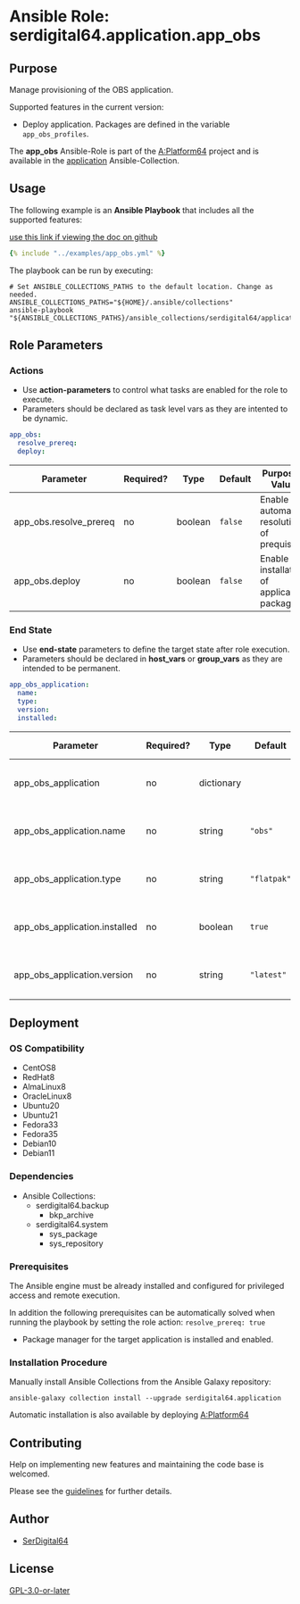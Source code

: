 # Ansible Role: serdigital64.application.app_obs

## Purpose

Manage provisioning of the OBS application.

Supported features in the current version:

- Deploy application. Packages are defined in the variable `app_obs_profiles`.

The **app_obs** Ansible-Role is part of the [A:Platform64](https://github.com/serdigital64/aplatform64) project and is available in the [application](https://aplatform64.readthedocs.io/en/latest/collections/application) Ansible-Collection.

## Usage

The following example is an **Ansible Playbook** that includes all the supported features:

[use this link if viewing the doc on github](https://github.com/aplatform64/application/blob/main/playbooks/app_obs.yml)

```yaml
{% include "../examples/app_obs.yml" %}
```

The playbook can be run by executing:

```shell
# Set ANSIBLE_COLLECTIONS_PATHS to the default location. Change as needed.
ANSIBLE_COLLECTIONS_PATHS="${HOME}/.ansible/collections"
ansible-playbook "${ANSIBLE_COLLECTIONS_PATHS}/ansible_collections/serdigital64/application/playbooks/app_obs.yml"
```

## Role Parameters

### Actions

- Use **action-parameters** to control what tasks are enabled for the role to execute.
- Parameters should be declared as task level vars as they are intented to be dynamic.

```yaml
app_obs:
  resolve_prereq:
  deploy:
```

| Parameter              | Required? | Type    | Default | Purpose / Value                             |
| ---------------------- | --------- | ------- | ------- | ------------------------------------------- |
| app_obs.resolve_prereq | no        | boolean | `false` | Enable automatic resolution of prequisites  |
| app_obs.deploy         | no        | boolean | `false` | Enable installation of application packages |

### End State

- Use **end-state** parameters to define the target state after role execution.
- Parameters should be declared in **host_vars** or **group_vars** as they are intended to be permanent.

```yaml
app_obs_application:
  name:
  type:
  version:
  installed:
```

| Parameter                     | Required? | Type       | Default     | Purpose / Value                    |
| ----------------------------- | --------- | ---------- | ----------- | ---------------------------------- |
| app_obs_application           | no        | dictionary |             | Set application package end state  |
| app_obs_application.name      | no        | string     | `"obs"`     | Select application package name    |
| app_obs_application.type      | no        | string     | `"flatpak"` | Select application package type    |
| app_obs_application.installed | no        | boolean    | `true`      | Set application package end state  |
| app_obs_application.version   | no        | string     | `"latest"`  | Select application package version |

## Deployment

### OS Compatibility

- CentOS8
- RedHat8
- AlmaLinux8
- OracleLinux8
- Ubuntu20
- Ubuntu21
- Fedora33
- Fedora35
- Debian10
- Debian11

### Dependencies

- Ansible Collections:
  - serdigital64.backup
    - bkp_archive
  - serdigital64.system
    - sys_package
    - sys_repository

### Prerequisites

The Ansible engine must be already installed and configured for privileged access and remote execution.

In addition the following prerequisites can be automatically solved when running the playbook by setting the role action: `resolve_prereq: true`

- Package manager for the target application is installed and enabled.

### Installation Procedure

Manually install Ansible Collections from the Ansible Galaxy repository:

```shell
ansible-galaxy collection install --upgrade serdigital64.application
```

Automatic installation is also available by deploying [A:Platform64](https://aplatform64.readthedocs.io/en/latest/#deployment)

## Contributing

Help on implementing new features and maintaining the code base is welcomed.

Please see the [guidelines](https://aplatform64.readthedocs.io/en/latest/contributing/CONTRIBUTING) for further details.

## Author

- [SerDigital64](https://serdigital64.github.io/)

## License

[GPL-3.0-or-later](https://www.gnu.org/licenses/gpl-3.0.txt)
